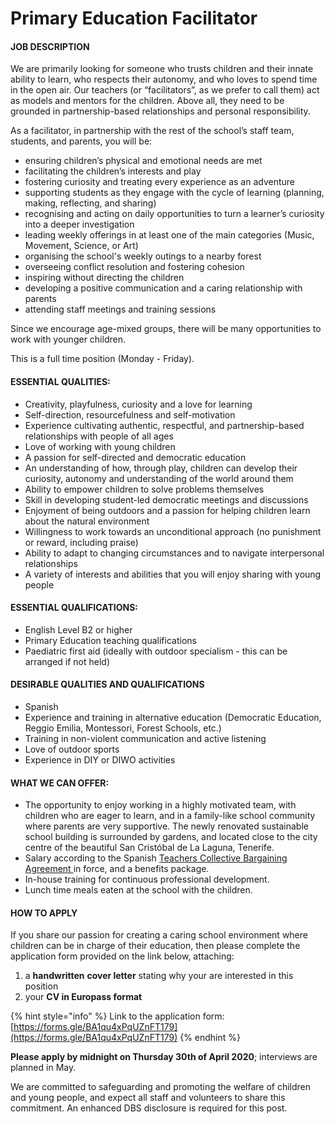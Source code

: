 # Primary Education Facilitator

#### **JOB DESCRIPTION**

We are primarily looking for someone who trusts children and their innate ability to learn, who respects their autonomy, and who loves to spend time in the open air. Our teachers \(or “facilitators”, as we prefer to call them\) act as models and mentors for the children. Above all, they need to be grounded in partnership-based relationships and personal responsibility.

As a facilitator, in partnership with the rest of the school’s staff team, students, and parents, you will be:

* ensuring children’s physical and emotional needs are met
* facilitating the children’s interests and play
* fostering curiosity and treating every experience as an adventure
* supporting students as they engage with the cycle of learning \(planning, making, reflecting, and sharing\)
* recognising and acting on daily opportunities to turn a learner’s curiosity into a deeper investigation
* leading weekly offerings in at least one of the main categories \(Music, Movement, Science, or Art\)
* organising the school's weekly outings to a nearby forest
* overseeing conflict resolution and fostering cohesion
* inspiring without directing the children
* developing a positive communication and a caring relationship with parents
* attending staff meetings and training sessions

Since we encourage age-mixed groups, there will be many opportunities to work with younger children. 

This is a full time position \(Monday - Friday\).

#### **ESSENTIAL QUALITIES:** 

* Creativity, playfulness, curiosity and a love for learning
* Self-direction, resourcefulness and self-motivation
* Experience cultivating authentic, respectful, and partnership-based relationships with people of all ages
* Love of working with young children
* A passion for self-directed and democratic education
* An understanding of how, through play, children can develop their curiosity, autonomy and understanding of the world around them
* Ability to empower children to solve problems themselves
* Skill in developing student-led democratic meetings and discussions
* Enjoyment of being outdoors and a passion for helping children learn about the natural environment
* Willingness to work towards an unconditional approach \(no punishment or reward, including praise\)
* Ability to adapt to changing circumstances and to navigate interpersonal relationships
* A variety of interests and abilities that you will enjoy sharing with young people

#### **ESSENTIAL QUALIFICATIONS:**

* English Level B2 or higher
* Primary Education teaching qualifications 
* Paediatric first aid \(ideally with outdoor specialism - this can be arranged if not held\)

#### **DESIRABLE QUALITIES AND QUALIFICATIONS**

* Spanish
* Experience and training in alternative education \(Democratic Education, Reggio Emilia, Montessori, Forest Schools, etc.\)
* Training in non-violent communication and active listening
* Love of outdoor sports
* Experience in DIY or DIWO activities

#### **WHAT WE CAN OFFER:**

* The opportunity to enjoy working in a highly motivated team, with children who are eager to learn, and in a family-like school community where parents are very supportive. The newly renovated sustainable school building is surrounded by gardens, and located close to the city centre of the beautiful San Cristóbal de La Laguna, Tenerife.
* Salary according to the Spanish [Teachers Collective Bargaining Agreement ](https://www.boe.es/eli/es/res/2018/07/02/%282%29)in force, and a benefits package.
* In-house training for continuous professional development.
* Lunch time meals eaten at the school with the children.

#### **HOW TO APPLY**

If you share our passion for creating a caring school environment where children can be in charge of their education, then please complete the application form provided on the link below, attaching:

1. a **handwritten** **cover letter** stating why your are interested in this position
2. your **CV in Europass format**

{% hint style="info" %}
Link to the application form: [https://forms.gle/BA1qu4xPqUZnFT179](https://forms.gle/BA1qu4xPqUZnFT179)
{% endhint %}

**Please apply by midnight on Thursday 30th of April 2020**; interviews are planned in May.

We are committed to safeguarding and promoting the welfare of children and young people, and expect all staff and volunteers to share this commitment.  An enhanced DBS disclosure is required for this post.

